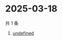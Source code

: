 # 2025-03-18

共 1 条

<!-- BEGIN -->
<!-- 最后更新时间 Tue Mar 18 2025 20:56:59 GMT+0800 (China Standard Time) -->

1. [undefined](https://www.zhihu.com/search?q=undefined)

<!-- END -->
